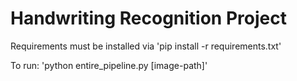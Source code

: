 # Handwriting Recognition Project

Requirements must be installed via 
  'pip install -r requirements.txt'
  
To run:
  'python entire_pipeline.py [image-path]'
